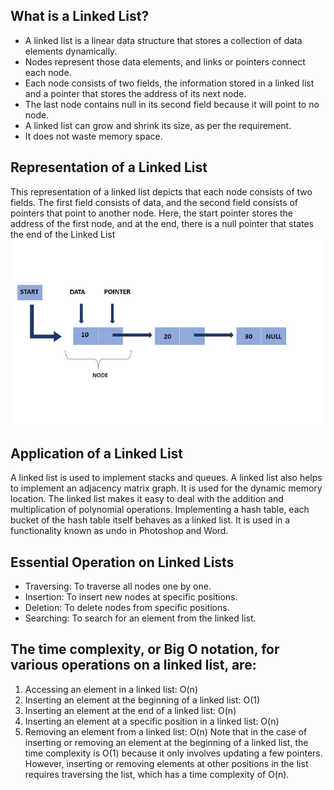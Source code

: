 ## What is a Linked List?
- A linked list is a linear data structure that stores a collection of data elements dynamically.
- Nodes represent those data elements, and links or pointers connect each node.
- Each node consists of two fields, the information stored in a linked list and a pointer that stores the address of its next node.
- The last node contains null in its second field because it will point to no node.
- A linked list can grow and shrink its size, as per the requirement.
- It does not waste memory space.
## Representation of a Linked List
This representation of a linked list depicts that each node consists of two fields. The first field consists of data, and the second field consists of pointers that point to another node. Here, the start pointer stores the address of the first node, and at the end, there is a null pointer that states the end of the Linked List
![Linked List](./linked%20list.PNG)
## Application of a Linked List
A linked list is used to implement stacks and queues.
A linked list also helps to implement an adjacency matrix graph.
It is used for the dynamic memory location.
The linked list makes it easy to deal with the addition and multiplication of polynomial operations.
Implementing a hash table, each bucket of the hash table itself behaves as a linked list.
It is used in a functionality known as undo in Photoshop and Word.
## Essential Operation on Linked Lists
- Traversing: To traverse all nodes one by one.
- Insertion: To insert new nodes at specific positions.
- Deletion: To delete nodes from specific positions.
- Searching: To search for an element from the linked list.
## The time complexity, or Big O notation, for various operations on a linked list, are:
1. Accessing an element in a linked list: O(n)
2. Inserting an element at the beginning of a linked list: O(1)
3. Inserting an element at the end of a linked list: O(n)
4. Inserting an element at a specific position in a linked list: O(n)
5. Removing an element from a linked list: O(n)
Note that in the case of inserting or removing an element at the beginning of a linked list, the time complexity is O(1) because it only involves updating a few pointers. However, inserting or removing elements at other positions in the list requires traversing the list, which has a time complexity of O(n).